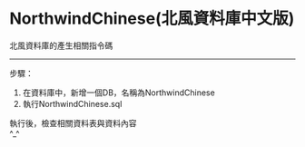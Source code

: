 # NorthwindChinese(北風資料庫中文版)

北風資料庫的產生相關指令碼  

* * *

步驟：

1.  在資料庫中，新增一個DB，名稱為NorthwindChinese
2.  執行NorthwindChinese.sql

執行後，檢查相關資料表與資料內容  
^_^
